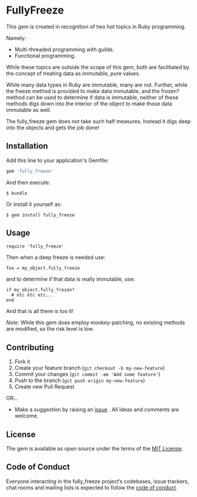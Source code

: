 # FullyFreeze

This gem is created in recognition of two hot topics in Ruby programming.

Namely:

* Multi-threaded programming with guilds.
* Functional programming.

While these topics are outside the scope of this gem, both are facilitated by
the concept of treating data as immutable, pure values.

While many data types in Ruby are immutable, many are not. Further, while the
freeze method is provided to make data immutable, and the frozen? method can be
used to determine if data is immutable, neither of these methods digs down into
the interior of the object to make those data immutable as well.

The fully_freeze gem does not take such half measures. Instead it digs deep
into the objects and gets the job done!

## Installation

Add this line to your application's Gemfile:

```ruby
gem 'fully_freeze'
```

And then execute:

    $ bundle

Or install it yourself as:

    $ gem install fully_freeze

## Usage

    require 'fully_freeze'

Then when a deep freeze is needed use:

    foo = my_object.fully_freeze

and to determine if that data is really immutable, use:

    if my_object.fully_frozen?
      # etc etc etc...
    end

And that is all there is too it!

*Note:* While this gem does employ monkey-patching, no existing methods are
modified, so the risk level is low.

## Contributing

1. Fork it
2. Create your feature branch (`git checkout -b my-new-feature`)
3. Commit your changes (`git commit -am 'Add some feature'`)
4. Push to the branch (`git push origin my-new-feature`)
5. Create new Pull Request

OR...

* Make a suggestion by raising an
 [issue](https://github.com/PeterCamilleri/fully_freeze/issues)
. All ideas and comments are welcome.

## License

The gem is available as open source under the terms of the
[MIT License](./LICENSE.txt).

## Code of Conduct

Everyone interacting in the fully_freeze project’s codebases, issue trackers,
chat rooms and mailing lists is expected to follow the
[code of conduct](./CODE_OF_CONDUCT.md).
